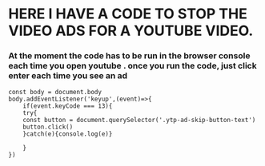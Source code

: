 # HERE I HAVE A CODE TO STOP THE VIDEO ADS FOR A YOUTUBE VIDEO.

### At the moment the code has to be run in the browser console each time you open youtube . once you run the code, just click enter each time you see an ad

```
const body = document.body
body.addEventListener('keyup',(event)=>{
    if(event.keyCode === 13){
    try{
    const button = document.querySelector('.ytp-ad-skip-button-text')
    button.click()
    }catch(e){console.log(e)}

    }
})
```
